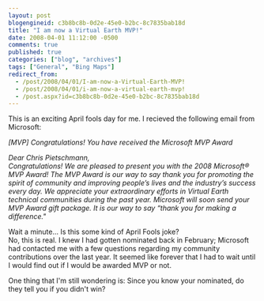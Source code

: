 ```yaml
---
layout: post
blogengineid: c3b8bc8b-0d2e-45e0-b2bc-8c7835bab18d
title: "I am now a Virtual Earth MVP!"
date: 2008-04-01 11:12:00 -0500
comments: true
published: true
categories: ["blog", "archives"]
tags: ["General", "Bing Maps"]
redirect_from: 
  - /post/2008/04/01/I-am-now-a-Virtual-Earth-MVP!
  - /post/2008/04/01/i-am-now-a-virtual-earth-mvp!
  - /post.aspx?id=c3b8bc8b-0d2e-45e0-b2bc-8c7835bab18d
---
```

<!-- more -->
<p>
This is an exciting April fools day for me. I recieved the following email from Microsoft: 
</p>
<p>
<em>[MVP] Congratulations! You have received the Microsoft MVP Award</em> 
</p>
<p>
<em>Dear Chris Pietschmann,<br />
</em><em>Congratulations! We are pleased to present you with the 2008 Microsoft&reg; MVP Award! The MVP Award is our way to say thank you for promoting the spirit of community and improving people&rsquo;s lives and the industry&rsquo;s success every day. We appreciate your extraordinary efforts in Virtual Earth technical communities during the past year. Microsoft will soon send your MVP Award gift package. It is our way to say &ldquo;thank you for making a difference.&quot;</em> 
</p>
<p>
Wait a minute... Is this some kind of April Fools joke?<br />
No, this is real. I knew I had gotten nominated back in February; Microsoft had contacted me with a few questions regarding my community contributions over the last year. It seemed like forever that I had to wait until I would find out if I would be awarded MVP or not. 
</p>
<p>
One thing that I&#39;m still wondering is: Since you know your nominated, do they tell you if you didn&#39;t win? 
</p>

